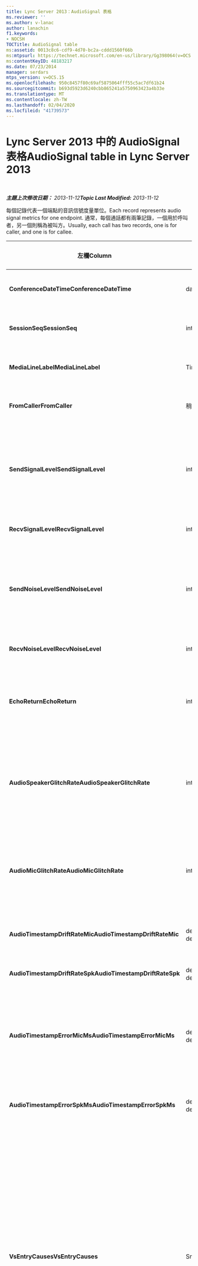 ```yaml
---
title: Lync Server 2013：AudioSignal 表格
ms.reviewer: ''
ms.author: v-lanac
author: lanachin
f1.keywords:
- NOCSH
TOCTitle: AudioSignal table
ms:assetid: 0013c8c6-cdf9-4d70-bc2a-cddd1560f66b
ms:mtpsurl: https://technet.microsoft.com/en-us/library/Gg398064(v=OCS.15)
ms:contentKeyID: 48183217
ms.date: 07/23/2014
manager: serdars
mtps_version: v=OCS.15
ms.openlocfilehash: 950c8457f80c69af5875064fff55c5ac7df61b24
ms.sourcegitcommit: b693d5923d6240cbb865241a5750963423a4b33e
ms.translationtype: MT
ms.contentlocale: zh-TW
ms.lasthandoff: 02/04/2020
ms.locfileid: "41739573"
---
```

<div data-xmlns="http://www.w3.org/1999/xhtml">

<div class="topic" data-xmlns="http://www.w3.org/1999/xhtml" data-msxsl="urn:schemas-microsoft-com:xslt" data-cs="http://msdn.microsoft.com/en-us/">

<div data-asp="http://msdn2.microsoft.com/asp">

# <a name="audiosignal-table-in-lync-server-2013"></a><span data-ttu-id="0b1e6-102">Lync Server 2013 中的 AudioSignal 表格</span><span class="sxs-lookup"><span data-stu-id="0b1e6-102">AudioSignal table in Lync Server 2013</span></span>

</div>

<div id="mainSection">

<div id="mainBody">

<span> </span>

<span data-ttu-id="0b1e6-103">_**主題上次修改日期：** 2013-11-12_</span><span class="sxs-lookup"><span data-stu-id="0b1e6-103">_**Topic Last Modified:** 2013-11-12_</span></span>

<span data-ttu-id="0b1e6-104">每個記錄代表一個端點的音訊信號度量單位。</span><span class="sxs-lookup"><span data-stu-id="0b1e6-104">Each record represents audio signal metrics for one endpoint.</span></span> <span data-ttu-id="0b1e6-105">通常，每個通話都有兩筆記錄，一個用於呼叫者，另一個則稱為被叫方。</span><span class="sxs-lookup"><span data-stu-id="0b1e6-105">Usually, each call has two records, one is for caller, and one is for callee.</span></span>


<table>
<colgroup>
<col style="width: 25%" />
<col style="width: 25%" />
<col style="width: 25%" />
<col style="width: 25%" />
</colgroup>
<thead>
<tr class="header">
<th><span data-ttu-id="0b1e6-106"><strong>左欄</strong></span><span class="sxs-lookup"><span data-stu-id="0b1e6-106"><strong>Column</strong></span></span></th>
<th><span data-ttu-id="0b1e6-107"><strong>資料類型</strong></span><span class="sxs-lookup"><span data-stu-id="0b1e6-107"><strong>Data Type</strong></span></span></th>
<th><span data-ttu-id="0b1e6-108"><strong>索引鍵/索引</strong></span><span class="sxs-lookup"><span data-stu-id="0b1e6-108"><strong>Key/Index</strong></span></span></th>
<th><span data-ttu-id="0b1e6-109"><strong>詳細資料</strong></span><span class="sxs-lookup"><span data-stu-id="0b1e6-109"><strong>Details</strong></span></span></th>
</tr>
</thead>
<tbody>
<tr class="odd">
<td><p><span data-ttu-id="0b1e6-110"><strong>ConferenceDateTime</strong></span><span class="sxs-lookup"><span data-stu-id="0b1e6-110"><strong>ConferenceDateTime</strong></span></span></p></td>
<td><p><span data-ttu-id="0b1e6-111">datetime</span><span class="sxs-lookup"><span data-stu-id="0b1e6-111">datetime</span></span></p></td>
<td><p><span data-ttu-id="0b1e6-112">首選</span><span class="sxs-lookup"><span data-stu-id="0b1e6-112">Primary</span></span></p></td>
<td><p><span data-ttu-id="0b1e6-113">從<a href="lync-server-2013-medialine-table.md">Lync Server 2013 的 MediaLine 資料表中</a>參考。</span><span class="sxs-lookup"><span data-stu-id="0b1e6-113">Referenced from the <a href="lync-server-2013-medialine-table.md">MediaLine table in Lync Server 2013</a>.</span></span></p></td>
</tr>
<tr class="even">
<td><p><span data-ttu-id="0b1e6-114"><strong>SessionSeq</strong></span><span class="sxs-lookup"><span data-stu-id="0b1e6-114"><strong>SessionSeq</strong></span></span></p></td>
<td><p><span data-ttu-id="0b1e6-115">int</span><span class="sxs-lookup"><span data-stu-id="0b1e6-115">int</span></span></p></td>
<td><p><span data-ttu-id="0b1e6-116">首選</span><span class="sxs-lookup"><span data-stu-id="0b1e6-116">Primary</span></span></p></td>
<td><p><span data-ttu-id="0b1e6-117">從<a href="lync-server-2013-medialine-table.md">Lync Server 2013 的 MediaLine 資料表中</a>參考。</span><span class="sxs-lookup"><span data-stu-id="0b1e6-117">Referenced from the <a href="lync-server-2013-medialine-table.md">MediaLine table in Lync Server 2013</a>.</span></span></p></td>
</tr>
<tr class="odd">
<td><p><span data-ttu-id="0b1e6-118"><strong>MediaLineLabel</strong></span><span class="sxs-lookup"><span data-stu-id="0b1e6-118"><strong>MediaLineLabel</strong></span></span></p></td>
<td><p><span data-ttu-id="0b1e6-119">Tinyint</span><span class="sxs-lookup"><span data-stu-id="0b1e6-119">tinyint</span></span></p></td>
<td><p><span data-ttu-id="0b1e6-120">首選</span><span class="sxs-lookup"><span data-stu-id="0b1e6-120">Primary</span></span></p></td>
<td><p><span data-ttu-id="0b1e6-121">從<a href="lync-server-2013-medialine-table.md">Lync Server 2013 的 MediaLine 資料表中</a>參考。</span><span class="sxs-lookup"><span data-stu-id="0b1e6-121">Referenced from the <a href="lync-server-2013-medialine-table.md">MediaLine table in Lync Server 2013</a>.</span></span></p></td>
</tr>
<tr class="even">
<td><p><span data-ttu-id="0b1e6-122"><strong>FromCaller</strong></span><span class="sxs-lookup"><span data-stu-id="0b1e6-122"><strong>FromCaller</strong></span></span></p></td>
<td><p><span data-ttu-id="0b1e6-123">稍微</span><span class="sxs-lookup"><span data-stu-id="0b1e6-123">bit</span></span></p></td>
<td><p><span data-ttu-id="0b1e6-124">首選</span><span class="sxs-lookup"><span data-stu-id="0b1e6-124">Primary</span></span></p></td>
<td><p><span data-ttu-id="0b1e6-125">0：被方程式的資料</span><span class="sxs-lookup"><span data-stu-id="0b1e6-125">0: Callee’s data</span></span></p>
<p><span data-ttu-id="0b1e6-126">1：來電者的資料</span><span class="sxs-lookup"><span data-stu-id="0b1e6-126">1: Caller’s data</span></span></p></td>
</tr>
<tr class="odd">
<td><p><span data-ttu-id="0b1e6-127"><strong>SendSignalLevel</strong></span><span class="sxs-lookup"><span data-stu-id="0b1e6-127"><strong>SendSignalLevel</strong></span></span></p></td>
<td><p><span data-ttu-id="0b1e6-128">int</span><span class="sxs-lookup"><span data-stu-id="0b1e6-128">int</span></span></p></td>
<td><p> </p></td>
<td><p><span data-ttu-id="0b1e6-129">代表 [反後的類比增益控制音訊信號] 層級。</span><span class="sxs-lookup"><span data-stu-id="0b1e6-129">Represents the Post-Analog Gain Control audio signal level.</span></span> <span data-ttu-id="0b1e6-130">這個指標的單位是 dBmo。</span><span class="sxs-lookup"><span data-stu-id="0b1e6-130">The unit for this metric is dBmo.</span></span> <span data-ttu-id="0b1e6-131">若要取得可接受的品質，至少要有 30 dBmo。</span><span class="sxs-lookup"><span data-stu-id="0b1e6-131">For acceptable quality, it should be at least 30 dBmo.</span></span> <span data-ttu-id="0b1e6-132">A/V 會議伺服器或 IP 電話不會報告此統計值。</span><span class="sxs-lookup"><span data-stu-id="0b1e6-132">This metric is not reported by the A/V Conferencing Server or IP phones.</span></span></p></td>
</tr>
<tr class="even">
<td><p><span data-ttu-id="0b1e6-133"><strong>RecvSignalLevel</strong></span><span class="sxs-lookup"><span data-stu-id="0b1e6-133"><strong>RecvSignalLevel</strong></span></span></p></td>
<td><p><span data-ttu-id="0b1e6-134">int</span><span class="sxs-lookup"><span data-stu-id="0b1e6-134">int</span></span></p></td>
<td><p> </p></td>
<td><p><span data-ttu-id="0b1e6-135">請參閱 SendSignalLevel。</span><span class="sxs-lookup"><span data-stu-id="0b1e6-135">See SendSignalLevel.</span></span></p></td>
</tr>
<tr class="odd">
<td><p><span data-ttu-id="0b1e6-136"><strong>SendNoiseLevel</strong></span><span class="sxs-lookup"><span data-stu-id="0b1e6-136"><strong>SendNoiseLevel</strong></span></span></p></td>
<td><p><span data-ttu-id="0b1e6-137">int</span><span class="sxs-lookup"><span data-stu-id="0b1e6-137">int</span></span></p></td>
<td><p> </p></td>
<td><p><span data-ttu-id="0b1e6-138">代表 [反後類比增益控制音訊雜訊] 層級。</span><span class="sxs-lookup"><span data-stu-id="0b1e6-138">Represents the Post-Analog Gain Control audio noise level.</span></span> <span data-ttu-id="0b1e6-139">這個指標的單位是 dBmo。</span><span class="sxs-lookup"><span data-stu-id="0b1e6-139">The unit for this metric is dBmo.</span></span> <span data-ttu-id="0b1e6-140">針對可接受的品質，它應該小於 35 dBmo。</span><span class="sxs-lookup"><span data-stu-id="0b1e6-140">For acceptable quality, it should be less than 35 dBmo.</span></span> <span data-ttu-id="0b1e6-141">A/V 會議伺服器或 IP 電話不會報告此統計值。</span><span class="sxs-lookup"><span data-stu-id="0b1e6-141">This metric is not reported by the A/V Conferencing Server or IP phones.</span></span></p></td>
</tr>
<tr class="even">
<td><p><span data-ttu-id="0b1e6-142"><strong>RecvNoiseLevel</strong></span><span class="sxs-lookup"><span data-stu-id="0b1e6-142"><strong>RecvNoiseLevel</strong></span></span></p></td>
<td><p><span data-ttu-id="0b1e6-143">int</span><span class="sxs-lookup"><span data-stu-id="0b1e6-143">int</span></span></p></td>
<td><p> </p></td>
<td><p><span data-ttu-id="0b1e6-144">請參閱 SendNoiseLevel。</span><span class="sxs-lookup"><span data-stu-id="0b1e6-144">See SendNoiseLevel.</span></span></p></td>
</tr>
<tr class="odd">
<td><p><span data-ttu-id="0b1e6-145"><strong>EchoReturn</strong></span><span class="sxs-lookup"><span data-stu-id="0b1e6-145"><strong>EchoReturn</strong></span></span></p></td>
<td><p><span data-ttu-id="0b1e6-146">int</span><span class="sxs-lookup"><span data-stu-id="0b1e6-146">int</span></span></p></td>
<td><p> </p></td>
<td><p><span data-ttu-id="0b1e6-147">迴響傳回損失增強指標。</span><span class="sxs-lookup"><span data-stu-id="0b1e6-147">Echo Return Loss Enhancement metric.</span></span> <span data-ttu-id="0b1e6-148">這個指標的單位是 dB。</span><span class="sxs-lookup"><span data-stu-id="0b1e6-148">The unit for this metric is dB.</span></span> <span data-ttu-id="0b1e6-149">較低的值代表較少的回音。</span><span class="sxs-lookup"><span data-stu-id="0b1e6-149">Lower values represent less echo.</span></span> <span data-ttu-id="0b1e6-150">A/V 會議伺服器或 IP 電話不會報告此統計值。</span><span class="sxs-lookup"><span data-stu-id="0b1e6-150">This metric is not reported by the A/V Conferencing Server or IP phones.</span></span></p></td>
</tr>
<tr class="even">
<td><p><span data-ttu-id="0b1e6-151"><strong>AudioSpeakerGlitchRate</strong></span><span class="sxs-lookup"><span data-stu-id="0b1e6-151"><strong>AudioSpeakerGlitchRate</strong></span></span></p></td>
<td><p><span data-ttu-id="0b1e6-152">int</span><span class="sxs-lookup"><span data-stu-id="0b1e6-152">int</span></span></p></td>
<td><p> </p></td>
<td><p><span data-ttu-id="0b1e6-153">喇叭前轉譯每五分鐘的平均故障。</span><span class="sxs-lookup"><span data-stu-id="0b1e6-153">Average glitches per five minutes for the loudspeaker rendering.</span></span> <span data-ttu-id="0b1e6-154">若要獲得較高的品質，此頻率應該小於每五分鐘。</span><span class="sxs-lookup"><span data-stu-id="0b1e6-154">For good quality, this should be less than one per five minutes.</span></span> <span data-ttu-id="0b1e6-155">無法由 A/V 會議伺服器、中繼伺服器或 IP 電話來報告。</span><span class="sxs-lookup"><span data-stu-id="0b1e6-155">Not reported by A/V Conferencing Servers, Mediation Servers, or IP phones.</span></span></p></td>
</tr>
<tr class="odd">
<td><p><span data-ttu-id="0b1e6-156"><strong>AudioMicGlitchRate</strong></span><span class="sxs-lookup"><span data-stu-id="0b1e6-156"><strong>AudioMicGlitchRate</strong></span></span></p></td>
<td><p><span data-ttu-id="0b1e6-157">int</span><span class="sxs-lookup"><span data-stu-id="0b1e6-157">int</span></span></p></td>
<td><p> </p></td>
<td><p><span data-ttu-id="0b1e6-158">麥克風捕獲每五分鐘的平均故障。</span><span class="sxs-lookup"><span data-stu-id="0b1e6-158">Average glitches per five minutes for the microphone capture.</span></span> <span data-ttu-id="0b1e6-159">若要獲得良好的品質，這應該少於每五分鐘一次。</span><span class="sxs-lookup"><span data-stu-id="0b1e6-159">For good quality this should be less than one per five minutes.</span></span> <span data-ttu-id="0b1e6-160">無法由 A/V 會議伺服器、中繼伺服器或 IP 電話來報告。</span><span class="sxs-lookup"><span data-stu-id="0b1e6-160">Not reported by A/V Conferencing Servers, Mediation Servers, or IP phones.</span></span></p></td>
</tr>
<tr class="even">
<td><p><span data-ttu-id="0b1e6-161"><strong>AudioTimestampDriftRateMic</strong></span><span class="sxs-lookup"><span data-stu-id="0b1e6-161"><strong>AudioTimestampDriftRateMic</strong></span></span></p></td>
<td><p><span data-ttu-id="0b1e6-162">decimal （9，2）</span><span class="sxs-lookup"><span data-stu-id="0b1e6-162">decimal(9,2)</span></span></p></td>
<td><p> </p></td>
<td><p><span data-ttu-id="0b1e6-163">麥克風裝置時鐘相對於 CPU 時鐘的時鐘偏移速度。</span><span class="sxs-lookup"><span data-stu-id="0b1e6-163">Microphone device clock drift rate, relative to CPU clock.</span></span></p></td>
</tr>
<tr class="odd">
<td><p><span data-ttu-id="0b1e6-164"><strong>AudioTimestampDriftRateSpk</strong></span><span class="sxs-lookup"><span data-stu-id="0b1e6-164"><strong>AudioTimestampDriftRateSpk</strong></span></span></p></td>
<td><p><span data-ttu-id="0b1e6-165">decimal （9，2）</span><span class="sxs-lookup"><span data-stu-id="0b1e6-165">decimal(9,2)</span></span></p></td>
<td><p> </p></td>
<td><p><span data-ttu-id="0b1e6-166">喇叭裝置時鐘相對於 CPU 時鐘的時鐘偏移速度。</span><span class="sxs-lookup"><span data-stu-id="0b1e6-166">Speaker device clock drift rate, relative to CPU clock.</span></span></p></td>
</tr>
<tr class="even">
<td><p><span data-ttu-id="0b1e6-167"><strong>AudioTimestampErrorMicMs</strong></span><span class="sxs-lookup"><span data-stu-id="0b1e6-167"><strong>AudioTimestampErrorMicMs</strong></span></span></p></td>
<td><p><span data-ttu-id="0b1e6-168">decimal （9，2）</span><span class="sxs-lookup"><span data-stu-id="0b1e6-168">decimal(9,2)</span></span></p></td>
<td><p> </p></td>
<td><p><span data-ttu-id="0b1e6-169">喇叭裝置時鐘相對於 CPU 時鐘的時鐘偏移速度。</span><span class="sxs-lookup"><span data-stu-id="0b1e6-169">Speaker device clock drift rate, relative to CPU clock.</span></span></p>
<p><span data-ttu-id="0b1e6-170">在呼叫的最後20秒內，麥克風捕獲串流的時間戳記錯誤（以毫秒為單位）。</span><span class="sxs-lookup"><span data-stu-id="0b1e6-170">Average microphone capture stream time stamp error, in milliseconds, in the last 20 seconds of the call.</span></span></p></td>
</tr>
<tr class="odd">
<td><p><span data-ttu-id="0b1e6-171"><strong>AudioTimestampErrorSpkMs</strong></span><span class="sxs-lookup"><span data-stu-id="0b1e6-171"><strong>AudioTimestampErrorSpkMs</strong></span></span></p></td>
<td><p><span data-ttu-id="0b1e6-172">decimal （9，2）</span><span class="sxs-lookup"><span data-stu-id="0b1e6-172">decimal(9,2)</span></span></p></td>
<td><p> </p></td>
<td><p><span data-ttu-id="0b1e6-173">在呼叫的最後20秒內，演講者轉譯資料流程時間戳記的錯誤（以毫秒為單位）。</span><span class="sxs-lookup"><span data-stu-id="0b1e6-173">Average speaker render stream time stamp error, in milliseconds, in the last 20 seconds of the call.</span></span></p></td>
</tr>
<tr class="even">
<td><p><span data-ttu-id="0b1e6-174"><strong>VsEntryCauses</strong></span><span class="sxs-lookup"><span data-stu-id="0b1e6-174"><strong>VsEntryCauses</strong></span></span></p></td>
<td><p><span data-ttu-id="0b1e6-175">Smallint</span><span class="sxs-lookup"><span data-stu-id="0b1e6-175">smallint</span></span></p></td>
<td><p> </p></td>
<td><p><span data-ttu-id="0b1e6-176">Voice 開關是一種半雙工模式，可減少中斷能力。</span><span class="sxs-lookup"><span data-stu-id="0b1e6-176">Voice switch is a half-duplex mode with reduced interruption ability.</span></span> <span data-ttu-id="0b1e6-177">語音切換專案的原因：</span><span class="sxs-lookup"><span data-stu-id="0b1e6-177">Causes of voice switch entry:</span></span></p>
<p><span data-ttu-id="0b1e6-178">ENTER_VS_BADTS 0x01</span><span class="sxs-lookup"><span data-stu-id="0b1e6-178">ENTER_VS_BADTS 0x01</span></span></p>
<p><span data-ttu-id="0b1e6-179">ENTER_VS_ECHO 0x02</span><span class="sxs-lookup"><span data-stu-id="0b1e6-179">ENTER_VS_ECHO 0x02</span></span></p>
<p><span data-ttu-id="0b1e6-180">ENTER_VS_FORCEORCONVERGENCE 0x04</span><span class="sxs-lookup"><span data-stu-id="0b1e6-180">ENTER_VS_FORCEORCONVERGENCE 0x04</span></span></p>
<p><span data-ttu-id="0b1e6-181">ENTER_VS_DNLP 0x08</span><span class="sxs-lookup"><span data-stu-id="0b1e6-181">ENTER_VS_DNLP 0x08</span></span></p>
<p><span data-ttu-id="0b1e6-182">原因可能是由這些個別原因所組成。</span><span class="sxs-lookup"><span data-stu-id="0b1e6-182">The cause can be a combination of those individual causes.</span></span> <span data-ttu-id="0b1e6-183">只有在測試用途中，才能啟用 ENTER_VS_FORCEORCONVERGENCE。</span><span class="sxs-lookup"><span data-stu-id="0b1e6-183">ENTER_VS_FORCEORCONVERGENCE can only be enabled by regkey for test purpose.</span></span></p>
<p><span data-ttu-id="0b1e6-184">此欄的資料類型已在 Microsoft Lync Server 2013 中變更。</span><span class="sxs-lookup"><span data-stu-id="0b1e6-184">The data type for this column was changed in Microsoft Lync Server 2013.</span></span></p></td>
</tr>
<tr class="odd">
<td><p><span data-ttu-id="0b1e6-185"><strong>EchoEventCauses</strong></span><span class="sxs-lookup"><span data-stu-id="0b1e6-185"><strong>EchoEventCauses</strong></span></span></p></td>
<td><p><span data-ttu-id="0b1e6-186">Tinyint</span><span class="sxs-lookup"><span data-stu-id="0b1e6-186">tinyint</span></span></p></td>
<td><p> </p></td>
<td><p><span data-ttu-id="0b1e6-187">Echo 事件的原因：</span><span class="sxs-lookup"><span data-stu-id="0b1e6-187">Causes of an echo event:</span></span></p>
<p><span data-ttu-id="0b1e6-188">ECHO_EVENT_BAD_TIMESTAMP 0x01</span><span class="sxs-lookup"><span data-stu-id="0b1e6-188">ECHO_EVENT_BAD_TIMESTAMP 0x01</span></span></p>
<p><span data-ttu-id="0b1e6-189">ECHO_EVENT_POSTAEC_ECHO 0x02</span><span class="sxs-lookup"><span data-stu-id="0b1e6-189">ECHO_EVENT_POSTAEC_ECHO 0x02</span></span></p>
<p><span data-ttu-id="0b1e6-190">ECHO_EVENT_ANLP 0x04</span><span class="sxs-lookup"><span data-stu-id="0b1e6-190">ECHO_EVENT_ANLP 0x04</span></span></p>
<p><span data-ttu-id="0b1e6-191">ECHO_EVENT_DNLP 0x08</span><span class="sxs-lookup"><span data-stu-id="0b1e6-191">ECHO_EVENT_DNLP 0x08</span></span></p>
<p><span data-ttu-id="0b1e6-192">ECHO_EVENT_MIC_CLIPPING 0x10</span><span class="sxs-lookup"><span data-stu-id="0b1e6-192">ECHO_EVENT_MIC_CLIPPING 0x10</span></span></p>
<p><span data-ttu-id="0b1e6-193">ECHO_EVENT_BAD_STATE 0x20</span><span class="sxs-lookup"><span data-stu-id="0b1e6-193">ECHO_EVENT_BAD_STATE 0x20</span></span></p>
<p><span data-ttu-id="0b1e6-194">原因可能是由這些個別原因所組成。</span><span class="sxs-lookup"><span data-stu-id="0b1e6-194">The cause can be a combination of those individual causes.</span></span></p></td>
</tr>
<tr class="even">
<td><p><span data-ttu-id="0b1e6-195"><strong>EchoPercentMicIn</strong></span><span class="sxs-lookup"><span data-stu-id="0b1e6-195"><strong>EchoPercentMicIn</strong></span></span></p></td>
<td><p><span data-ttu-id="0b1e6-196">decimal （5，2）</span><span class="sxs-lookup"><span data-stu-id="0b1e6-196">decimal(5,2)</span></span></p></td>
<td><p> </p></td>
<td><p><span data-ttu-id="0b1e6-197">在麥克風捕獲資料流程中檢測到迴響的時間百分比。</span><span class="sxs-lookup"><span data-stu-id="0b1e6-197">Percentage of time when echo was detected in the microphone capture stream.</span></span> <span data-ttu-id="0b1e6-198">通常，耳機或話機的值較低，而喇叭或獨立喇叭的值則較高。</span><span class="sxs-lookup"><span data-stu-id="0b1e6-198">Typically, values are low for headsets or handsets, and higher for speaker phones or stand-alone speakers.</span></span> <span data-ttu-id="0b1e6-199">對於支援板載音響回聲取消的裝置，高值表示迴響洩漏。</span><span class="sxs-lookup"><span data-stu-id="0b1e6-199">For devices that support on-board acoustic echo cancellation, high values indicate echo leak.</span></span> <span data-ttu-id="0b1e6-200">對於其他裝置，此規格不應該用來評估裝置品質。</span><span class="sxs-lookup"><span data-stu-id="0b1e6-200">For other devices, this metric should not be used to evaluate device quality.</span></span></p></td>
</tr>
<tr class="odd">
<td><p><span data-ttu-id="0b1e6-201"><strong>EchoPercentSend</strong></span><span class="sxs-lookup"><span data-stu-id="0b1e6-201"><strong>EchoPercentSend</strong></span></span></p></td>
<td><p><span data-ttu-id="0b1e6-202">decimal （5，2）</span><span class="sxs-lookup"><span data-stu-id="0b1e6-202">decimal(5,2)</span></span></p></td>
<td></td>
<td><p><span data-ttu-id="0b1e6-203">在傳送資料流程中檢測到迴響的時間百分比。</span><span class="sxs-lookup"><span data-stu-id="0b1e6-203">Percentage of time when echo is detected in sent stream.</span></span> <span data-ttu-id="0b1e6-204">傳送資料流程中的高迴響百分比表示回應洩漏。</span><span class="sxs-lookup"><span data-stu-id="0b1e6-204">High echo percentage in send streams an indication of echo leak.</span></span></p></td>
</tr>
<tr class="even">
<td><p><span data-ttu-id="0b1e6-205"><strong>RxAGCSignalLevel</strong></span><span class="sxs-lookup"><span data-stu-id="0b1e6-205"><strong>RxAGCSignalLevel</strong></span></span></p></td>
<td><p><span data-ttu-id="0b1e6-206">int</span><span class="sxs-lookup"><span data-stu-id="0b1e6-206">int</span></span></p></td>
<td><p> </p></td>
<td><p><span data-ttu-id="0b1e6-207">從閘道在中繼伺服器接收到的信號等級;這只適用于中繼伺服器。</span><span class="sxs-lookup"><span data-stu-id="0b1e6-207">Received signal level on the Mediation Server from the Gateway; this applies only to the Mediation Server.</span></span> <span data-ttu-id="0b1e6-208">這個度量單位是 dBoV。</span><span class="sxs-lookup"><span data-stu-id="0b1e6-208">The unit of this metric is dBoV.</span></span> <span data-ttu-id="0b1e6-209">若要獲得良好的品質，可接受的範圍應該是 [-30 至-18] dBoV。</span><span class="sxs-lookup"><span data-stu-id="0b1e6-209">For good quality, the acceptable range should be [-30 to -18] dBoV.</span></span></p></td>
</tr>
<tr class="odd">
<td><p><span data-ttu-id="0b1e6-210"><strong>RxAGCNoiseLevel</strong></span><span class="sxs-lookup"><span data-stu-id="0b1e6-210"><strong>RxAGCNoiseLevel</strong></span></span></p></td>
<td><p><span data-ttu-id="0b1e6-211">int</span><span class="sxs-lookup"><span data-stu-id="0b1e6-211">int</span></span></p></td>
<td><p> </p></td>
<td><p><span data-ttu-id="0b1e6-212">從閘道在中繼伺服器上收到的信號等級。</span><span class="sxs-lookup"><span data-stu-id="0b1e6-212">Received signal level on the Mediation Server from the Gateway.</span></span> <span data-ttu-id="0b1e6-213">這只適用于中繼伺服器。</span><span class="sxs-lookup"><span data-stu-id="0b1e6-213">This applies only to the Mediation Server.</span></span> <span data-ttu-id="0b1e6-214">這個度量單位是 dBoV。</span><span class="sxs-lookup"><span data-stu-id="0b1e6-214">The unit of this metric is dBoV.</span></span> <span data-ttu-id="0b1e6-215">若要獲得良好的品質，可接受的範圍應該小於-50 dBoV。</span><span class="sxs-lookup"><span data-stu-id="0b1e6-215">For good quality, the acceptable range should be less than -50 dBoV.</span></span></p></td>
</tr>
<tr class="even">
<td><p><span data-ttu-id="0b1e6-216"><strong>RxAvgAGCGain</strong></span><span class="sxs-lookup"><span data-stu-id="0b1e6-216"><strong>RxAvgAGCGain</strong></span></span></p></td>
<td><p><span data-ttu-id="0b1e6-217">int</span><span class="sxs-lookup"><span data-stu-id="0b1e6-217">int</span></span></p></td>
<td><p> </p></td>
<td><p><span data-ttu-id="0b1e6-218">在中繼伺服器端的自動增益控制（AGC）。</span><span class="sxs-lookup"><span data-stu-id="0b1e6-218">Automatic gain control (AGC) on the Mediation Server side.</span></span></p></td>
</tr>
<tr class="odd">
<td><p><span data-ttu-id="0b1e6-219"><strong>InitialSignalLevelRMS</strong></span><span class="sxs-lookup"><span data-stu-id="0b1e6-219"><strong>InitialSignalLevelRMS</strong></span></span></p></td>
<td><p><span data-ttu-id="0b1e6-220">浮</span><span class="sxs-lookup"><span data-stu-id="0b1e6-220">float</span></span></p></td>
<td><p> </p></td>
<td><p><span data-ttu-id="0b1e6-221">撥入信號的根平均數（RMS），最多可達呼叫的前30秒。</span><span class="sxs-lookup"><span data-stu-id="0b1e6-221">The root mean square (RMS) of the incoming signal of up to the first 30 seconds of the call.</span></span></p></td>
</tr>
<tr class="even">
<td><p><span data-ttu-id="0b1e6-222"><strong>RecvSignalLevelCh1</strong></span><span class="sxs-lookup"><span data-stu-id="0b1e6-222"><strong>RecvSignalLevelCh1</strong></span></span></p></td>
<td><p><span data-ttu-id="0b1e6-223">int</span><span class="sxs-lookup"><span data-stu-id="0b1e6-223">int</span></span></p></td>
<td></td>
<td><p><span data-ttu-id="0b1e6-224">頻道1上接收到的信號等級。</span><span class="sxs-lookup"><span data-stu-id="0b1e6-224">Signal level as received on channel 1.</span></span></p>
<p><span data-ttu-id="0b1e6-225">此欄是在 Microsoft Lync Server 2013 中推出。</span><span class="sxs-lookup"><span data-stu-id="0b1e6-225">This column was introduced in Microsoft Lync Server 2013.</span></span></p></td>
</tr>
<tr class="odd">
<td><p><span data-ttu-id="0b1e6-226"><strong>RecvSignalLevelCh2</strong></span><span class="sxs-lookup"><span data-stu-id="0b1e6-226"><strong>RecvSignalLevelCh2</strong></span></span></p></td>
<td><p><span data-ttu-id="0b1e6-227">int</span><span class="sxs-lookup"><span data-stu-id="0b1e6-227">int</span></span></p></td>
<td></td>
<td><p><span data-ttu-id="0b1e6-228">頻道2上接收到的信號等級。</span><span class="sxs-lookup"><span data-stu-id="0b1e6-228">Signal level as received on channel 2.</span></span></p>
<p><span data-ttu-id="0b1e6-229">此欄是在 Microsoft Lync Server 2013 中推出。</span><span class="sxs-lookup"><span data-stu-id="0b1e6-229">This column was introduced in Microsoft Lync Server 2013.</span></span></p></td>
</tr>
<tr class="even">
<td><p><span data-ttu-id="0b1e6-230"><strong>RecvNoiseLevelCh1</strong></span><span class="sxs-lookup"><span data-stu-id="0b1e6-230"><strong>RecvNoiseLevelCh1</strong></span></span></p></td>
<td><p><span data-ttu-id="0b1e6-231">int</span><span class="sxs-lookup"><span data-stu-id="0b1e6-231">int</span></span></p></td>
<td></td>
<td><p><span data-ttu-id="0b1e6-232">頻道1上接收到的雜訊等級。</span><span class="sxs-lookup"><span data-stu-id="0b1e6-232">Noise level as received on channel 1.</span></span></p>
<p><span data-ttu-id="0b1e6-233">此欄是在 Microsoft Lync Server 2013 中推出。</span><span class="sxs-lookup"><span data-stu-id="0b1e6-233">This column was introduced in Microsoft Lync Server 2013.</span></span></p></td>
</tr>
<tr class="odd">
<td><p><span data-ttu-id="0b1e6-234"><strong>RecvNoiseLevelCh2</strong></span><span class="sxs-lookup"><span data-stu-id="0b1e6-234"><strong>RecvNoiseLevelCh2</strong></span></span></p></td>
<td><p><span data-ttu-id="0b1e6-235">int</span><span class="sxs-lookup"><span data-stu-id="0b1e6-235">int</span></span></p></td>
<td></td>
<td><p><span data-ttu-id="0b1e6-236">頻道2上接收的噪音等級。</span><span class="sxs-lookup"><span data-stu-id="0b1e6-236">Noise level as received on channel 2.</span></span></p>
<p><span data-ttu-id="0b1e6-237">此欄是在 Microsoft Lync Server 2013 中推出。</span><span class="sxs-lookup"><span data-stu-id="0b1e6-237">This column was introduced in Microsoft Lync Server 2013.</span></span></p></td>
</tr>
<tr class="even">
<td><p><span data-ttu-id="0b1e6-238"><strong>SendSignalLevelCh1</strong></span><span class="sxs-lookup"><span data-stu-id="0b1e6-238"><strong>SendSignalLevelCh1</strong></span></span></p></td>
<td><p><span data-ttu-id="0b1e6-239">int</span><span class="sxs-lookup"><span data-stu-id="0b1e6-239">int</span></span></p></td>
<td></td>
<td><p><span data-ttu-id="0b1e6-240">頻道1上傳送的信號等級。</span><span class="sxs-lookup"><span data-stu-id="0b1e6-240">Signal level as sent on channel 1.</span></span></p>
<p><span data-ttu-id="0b1e6-241">此欄是在 Microsoft Lync Server 2013 中推出。</span><span class="sxs-lookup"><span data-stu-id="0b1e6-241">This column was introduced in Microsoft Lync Server 2013.</span></span></p></td>
</tr>
<tr class="odd">
<td><p><span data-ttu-id="0b1e6-242"><strong>SendSignalLevelCh2</strong></span><span class="sxs-lookup"><span data-stu-id="0b1e6-242"><strong>SendSignalLevelCh2</strong></span></span></p></td>
<td><p><span data-ttu-id="0b1e6-243">int</span><span class="sxs-lookup"><span data-stu-id="0b1e6-243">int</span></span></p></td>
<td></td>
<td><p><span data-ttu-id="0b1e6-244">頻道2上傳送的信號等級。</span><span class="sxs-lookup"><span data-stu-id="0b1e6-244">Signal level as sent on channel 2.</span></span></p>
<p><span data-ttu-id="0b1e6-245">此欄是在 Microsoft Lync Server 2013 中推出。</span><span class="sxs-lookup"><span data-stu-id="0b1e6-245">This column was introduced in Microsoft Lync Server 2013.</span></span></p></td>
</tr>
<tr class="even">
<td><p><span data-ttu-id="0b1e6-246"><strong>SendNoiseLevelCh1</strong></span><span class="sxs-lookup"><span data-stu-id="0b1e6-246"><strong>SendNoiseLevelCh1</strong></span></span></p></td>
<td><p><span data-ttu-id="0b1e6-247">int</span><span class="sxs-lookup"><span data-stu-id="0b1e6-247">int</span></span></p></td>
<td></td>
<td><p><span data-ttu-id="0b1e6-248">頻道1上傳送的雜訊等級。</span><span class="sxs-lookup"><span data-stu-id="0b1e6-248">Noise level as sent on channel 1.</span></span></p>
<p><span data-ttu-id="0b1e6-249">此欄是在 Microsoft Lync Server 2013 中推出。</span><span class="sxs-lookup"><span data-stu-id="0b1e6-249">This column was introduced in Microsoft Lync Server 2013.</span></span></p></td>
</tr>
<tr class="odd">
<td><p><span data-ttu-id="0b1e6-250"><strong>SendNoiseLevelCh2</strong></span><span class="sxs-lookup"><span data-stu-id="0b1e6-250"><strong>SendNoiseLevelCh2</strong></span></span></p></td>
<td><p><span data-ttu-id="0b1e6-251">int</span><span class="sxs-lookup"><span data-stu-id="0b1e6-251">int</span></span></p></td>
<td></td>
<td><p><span data-ttu-id="0b1e6-252">頻道2上傳送的雜訊等級。</span><span class="sxs-lookup"><span data-stu-id="0b1e6-252">Noise level as sent on channel 2.</span></span></p>
<p><span data-ttu-id="0b1e6-253">此欄是在 Microsoft Lync Server 2013 中推出。</span><span class="sxs-lookup"><span data-stu-id="0b1e6-253">This column was introduced in Microsoft Lync Server 2013.</span></span></p></td>
</tr>
</tbody>
</table>


</div>

<span> </span>

</div>

</div>

</div>

